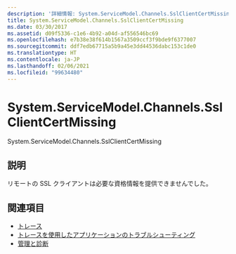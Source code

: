 ```yaml
---
description: '詳細情報: System.ServiceModel.Channels.SslClientCertMissing'
title: System.ServiceModel.Channels.SslClientCertMissing
ms.date: 03/30/2017
ms.assetid: d09f5336-c1e6-4b92-a04d-af556546bc69
ms.openlocfilehash: e7b38e38f614b1567a3509ccf3f9bde9f6377007
ms.sourcegitcommit: ddf7edb67715a5b9a45e3dd44536dabc153c1de0
ms.translationtype: HT
ms.contentlocale: ja-JP
ms.lasthandoff: 02/06/2021
ms.locfileid: "99634480"
---
```

# <a name="systemservicemodelchannelssslclientcertmissing"></a>System.ServiceModel.Channels.SslClientCertMissing

System.ServiceModel.Channels.SslClientCertMissing  
  
## <a name="description"></a>説明  

 リモートの SSL クライアントは必要な資格情報を提供できませんでした。  
  
## <a name="see-also"></a>関連項目

- [トレース](index.md)
- [トレースを使用したアプリケーションのトラブルシューティング](using-tracing-to-troubleshoot-your-application.md)
- [管理と診断](../index.md)

